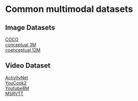 # Common multimodal datasets

## Image Datasets
[COCO](https://cocodataset.org/#home)\
[conceptual 3M](https://ai.google.com/research/ConceptualCaptions/)\
[coenceptual 12M](https://github.com/google-research-datasets/conceptual-12m)

## Video  Dataset
[ActivityNet](http://activity-net.org/)\
[YouCook2](http://youcook2.eecs.umich.edu/download)\
[Youtube8M](https://research.google.com/youtube8m/index.html)\
[MSRVTT](https://github.com/crux82/msr-vtt-it)

